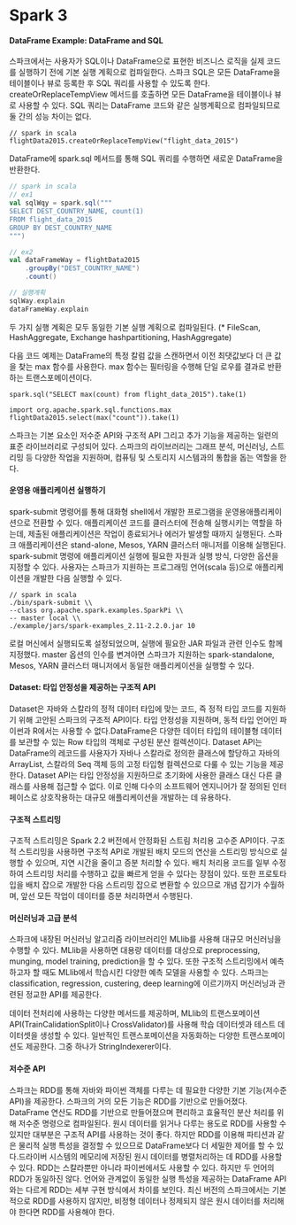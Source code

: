 # Spark 3

#### DataFrame Example: DataFrame and SQL

스파크에서는 사용자가 SQL이나 DataFrame으로 표현한 비즈니스 로직을 실제 코드를 실행하기 전에 기본 실행 계획으로 컴파일한다. 스파크 SQL은 모든 DataFrame을 테이블이나 뷰로 등록한 후 SQL 쿼리를 사용할 수 있도록 한다. createOrReplaceTempView 메서드를 호출하면 모든 DataFrame을 테이블이나 뷰로 사용할 수 있다. SQL 쿼리는 DataFrame 코드와 같은 실행계획으로 컴파일되므로 둘 간의 성능 차이는 없다.

```
// spark in scala
flightData2015.createOrReplaceTempView("flight_data_2015")
```

DataFrame에 spark.sql 메서드를 통해 SQL 쿼리를 수행하면 새로운 DataFrame을 반환한다.

```scala
// spark in scala
// ex1
val sqlWqy = spark.sql("""
SELECT DEST_COUNTRY_NAME, count(1)
FROM flight_data_2015
GROUP BY DEST_COUNTRY_NAME
""")

// ex2
val dataFrameWay = flightData2015
	.groupBy("DEST_COUNTRY_NAME")
    .count()

// 실행계획
sqlWay.explain
dataFrameWay.explain
```

두 가지 실행 계획은 모두 동일한 기본 실행 계획으로 컴파일된다. (\* FileScan, HashAggregate, Exchange hashpartitioning, HashAggregate)

다음 코드 예제는 DataFrame의 특정 칼럼 값을 스캔하면서 이전 최댓값보다 더 큰 값을 찾는 max 함수를 사용한다. max 함수는 필터링을 수행해 단일 로우를 결과로 반환하는 트랜스포메이션이다.

```
spark.sql("SELECT max(count) from flight_data_2015").take(1)

import org.apache.spark.sql.functions.max
flightData2015.select(max("count")).take(1)
```

스파크는 기본 요소인 저수준 API와 구조적 API 그리고 추가 기능을 제공하는 일련의 표준 라이브러리로 구성되어 있다. 스파크의 라이브러리는 그래프 분석, 머신러닝, 스트리밍 등 다양한 작업을 지원하며, 컴퓨팅 및 스토리지 시스템과의 통합을 돕는 역할을 한다.

#### 운영용 애플리케이션 실행하기

spark-submit 명령어를 통해 대화형 shell에서 개발한 프로그램을 운영용애플리케이션으로 전환할 수 있다. 애플리케이션 코드를 클러스터에 전송해 실행시키는 역할을 하는데, 제출된 애플리케이션은 작업이 종료되거나 에러가 발생할 때까지 실행된다. 스파크 애플리케이션은 stand-alone, Mesos, YARN 클러스터 매니저를 이용해 실행된다. spark-submit 명령에 애플리케이션 실행에 필요한 자원과 실행 방식, 다양한 옵션을 지정할 수 있다. 사용자는 스파크가 지원하는 프로그래밍 언어(scala 등)으로 애플리케이션을 개발한 다음 실행할 수 있다.

```
// spark in scala
./bin/spark-submit \\
--class org.apache.spark.examples.SparkPi \\
-- master local \\
./example/jars/spark-examples_2.11-2.2.0.jar 10
```

로컬 머신에서 실행되도록 설정되었으며, 실행에 필요한 JAR 파일과 관련 인수도 함께 지정했다. master 옵션의 인수를 변겨아면 스파크가 지원하는 spark-standalone, Mesos, YARN 클러스터 매니저에서 동일한 애플리케이션을 실행할 수 있다.

#### Dataset: 타입 안정성을 제공하는 구조적 API

Dataset은 자바와 스칼라의 정적 데이터 타입에 맞는 코드, 즉 정적 타입 코드를 지원하기 위해 고안된 스파크의 구조적 API이다. 타입 안정성을 지원하며, 동적 타입 언어인 파이썬과 R에서는 사용할 수 없다.DataFrame은 다양한 데이터 타입의 테이블형 데이터를 보관할 수 있는 Row 타입의 객체로 구성된 분산 컬렉션이다. Dataset API는 DataFrame의 레코드를 사용자가 자바나 스칼라로 정의한 클래스에 할당하고 자바의 ArrayList, 스칼라의 Seq 객체 등의 고정 타입형 컬렉션으로 다룰 수 있는 기능을 제공한다. Dataset API는 타입 안정성을 지원하므로 초기화에 사용한 클래스 대신 다른 클래스를 사용해 접근할 수 없다. 이로 인해 다수의 소프트웨어 엔지니어가 잘 정의된 인터페이스로 상호작용하는 대규모 애플리케이션을 개발하는 데 유용하다.

#### 구조적 스트리밍

구조적 스트리밍은 Spark 2.2 버전에서 안정화된 스트림 처리용 고수준 API이다. 구조적 스트리밍을 사용하면 구조적 API로 개발된 배치 모드의 연산을 스트리밍 방식으로 실행할 수 있으며, 지연 시간을 줄이고 증분 처리할 수 있다. 배치 처리용 코드를 일부 수정하여 스트리밍 처리를 수행하고 값을 빠르게 얻을 수 있다는 장점이 있다. 또한 프로토타입을 배치 잡으로 개발한 다음 스트리밍 잡으로 변환할 수 있으므로 개념 잡기가 수월하며, 앞선 모든 작업이 데이터를 증분 처리하면서 수행된다.

#### 머신러닝과 고급 분석

스파크에 내장된 머신러닝 알고리즘 라이브러리인 MLlib를 사용해 대규모 머신러닝을 수행할 수 있다. MLlib을 사용하면 대용량 데이터를 대상으로 preprocessing, munging, model training, prediction을 할 수 있다. 또한 구조적 스트리밍에서 예측하고자 할 때도 MLlib에서 학습시킨 다양한 예측 모델을 사용할 수 있다. 스파크는 classification, regression, custering, deep learning에 이르기까지 머신러닝과 관련된 정교한 API를 제공한다.

데이터 전처리에 사용하는 다양한 메서드를 제공하며, MLlib의 트랜스포메이션 API(TrainCalidationSplit이나 CrossValidator)를 사용해 학습 데이터셋과 테스트 데이터셋을 생성할 수 있다. 일반적인 트랜스포메이션을 자동화하는 다양한 트랜스포메이션도 제공한다. 그중 하나가 StringIndexerer이다.

#### 저수준 API

스파크는 RDD를 통해 자바와 파이썬 객체를 다루는 데 필요한 다양한 기본 기능(저수준 API)을 제공한다. 스파크의 거의 모든 기능은 RDD를 기반으로 만들어졌다. DataFrame 연산도 RDD를 기반으로 만들어졌으며 편리하고 효율적인 분산 처리를 위해 저수준 명령으로 컴파일된다. 원시 데이터를 읽거나 다루는 용도로 RDD를 사용할 수 있지만 대부분은 구조적 API를 사용하는 것이 좋다. 하지만 RDD를 이용해 파티션과 같은 물리적 실행 특성을 결정할 수 있으므로 DataFrame보다 더 세밀한 제어를 할 수 있다.드라이버 시스템의 메모리에 저장된 원시 데이터를 병렬처리하는 데 RDD를 사용할 수 있다. RDD는 스칼라뿐만 아니라 파이썬에서도 사용할 수 있다. 하지만 두 언어의 RDD가 동일하진 않다. 언어와 관계없이 동일한 실행 특성을 제공하는 DataFrame API와는 다르게 RDD는 세부 구현 방식에서 차이를 보인다. 최신 버전의 스파크에서는 기본적으로 RDD를 사용하지 않지만, 비정형 데이터나 정제되지 않은 원시 데이터를 처리해야 한다면 RDD를 사용해야 한다.
